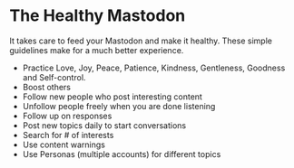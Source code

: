 # The Healthy Mastodon

It takes care to feed your Mastodon and make it healthy.   These simple guidelines make for a much
better experience.

- Practice Love, Joy, Peace, Patience, Kindness, Gentleness, Goodness and Self-control.
- Boost others
- Follow new people who post interesting content
- Unfollow people freely when you are done listening
- Follow up on responses
- Post new topics daily to start conversations
- Search for # of interests
- Use content warnings
- Use Personas (multiple accounts) for different topics